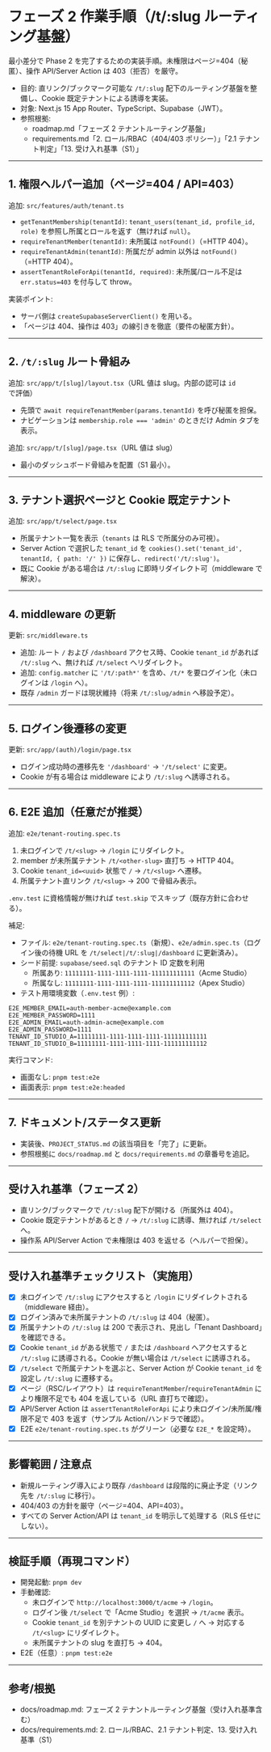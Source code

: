 # フェーズ 2 作業手順（/t/:slug ルーティング基盤）

最小差分で Phase 2 を完了するための実装手順。未権限はページ=404（秘匿）、操作 API/Server Action は 403（拒否）を厳守。

- 目的: 直リンク/ブックマーク可能な `/t/:slug` 配下のルーティング基盤を整備し、Cookie 既定テナントによる誘導を実装。
- 対象: Next.js 15 App Router、TypeScript、Supabase（JWT）。
- 参照根拠:
  - roadmap.md「フェーズ 2 テナントルーティング基盤」
  - requirements.md「2. ロール/RBAC（404/403 ポリシー）」「2.1 テナント判定」「13. 受け入れ基準（S1）」

---

## 1. 権限ヘルパー追加（ページ=404 / API=403）

追加: `src/features/auth/tenant.ts`

- `getTenantMembership(tenantId)`: `tenant_users(tenant_id, profile_id, role)` を参照し所属とロールを返す（無ければ `null`）。
- `requireTenantMember(tenantId)`: 未所属は `notFound()`（=HTTP 404）。
- `requireTenantAdmin(tenantId)`: 所属だが admin 以外は `notFound()`（=HTTP 404）。
- `assertTenantRoleForApi(tenantId, required)`: 未所属/ロール不足は `err.status=403` を付与して throw。

実装ポイント:

- サーバ側は `createSupabaseServerClient()` を用いる。
- 「ページは 404、操作は 403」の線引きを徹底（要件の秘匿方針）。

---

## 2. `/t/:slug` ルート骨組み

追加: `src/app/t/[slug]/layout.tsx`（URL 値は slug。内部の認可は `id` で評価）

- 先頭で `await requireTenantMember(params.tenantId)` を呼び秘匿を担保。
- ナビゲーションは `membership.role === 'admin'` のときだけ Admin タブを表示。

追加: `src/app/t/[slug]/page.tsx`（URL 値は slug）

- 最小のダッシュボード骨組みを配置（S1 最小）。

---

## 3. テナント選択ページと Cookie 既定テナント

追加: `src/app/t/select/page.tsx`

- 所属テナント一覧を表示（`tenants` は RLS で所属分のみ可視）。
- Server Action で選択した `tenant_id` を `cookies().set('tenant_id', tenantId, { path: '/' })` に保存し、`redirect('/t/:slug')`。
- 既に Cookie がある場合は `/t/:slug` に即時リダイレクト可（middleware で解決）。

---

## 4. middleware の更新

更新: `src/middleware.ts`

- 追加: ルート `/` および `/dashboard` アクセス時、Cookie `tenant_id` があれば `/t/:slug` へ、無ければ `/t/select` へリダイレクト。
- 追加: `config.matcher` に `'/t/:path*'` を含め、`/t/*` を要ログイン化（未ログインは `/login` へ）。
- 既存 `/admin` ガードは現状維持（将来 `/t/:slug/admin` へ移設予定）。

---

## 5. ログイン後遷移の変更

更新: `src/app/(auth)/login/page.tsx`

- ログイン成功時の遷移先を `'/dashboard'` → `'/t/select'` に変更。
- Cookie が有る場合は middleware により `/t/:slug` へ誘導される。

---

## 6. E2E 追加（任意だが推奨）

追加: `e2e/tenant-routing.spec.ts`

1. 未ログインで `/t/<slug>` → `/login` にリダイレクト。
2. member が未所属テナント `/t/<other-slug>` 直打ち → HTTP 404。
3. Cookie `tenant_id=<uuid>` 状態で `/` → `/t/<slug>` へ遷移。
4. 所属テナント直リンク `/t/<slug>` → 200 で骨組み表示。

`.env.test` に資格情報が無ければ `test.skip` でスキップ（既存方針に合わせる）。

補足:

- ファイル: `e2e/tenant-routing.spec.ts`（新規）、`e2e/admin.spec.ts`（ログイン後の待機 URL を `/t/select|/t/:slug|/dashboard` に更新済み）。
- シード前提: `supabase/seed.sql` のテナント ID 定数を利用
  - 所属あり: `11111111-1111-1111-1111-111111111111`（Acme Studio）
  - 所属なし: `11111111-1111-1111-1111-111111111112`（Apex Studio）
- テスト用環境変数（`.env.test` 例）:

```
E2E_MEMBER_EMAIL=auth-member-acme@example.com
E2E_MEMBER_PASSWORD=1111
E2E_ADMIN_EMAIL=auth-admin-acme@example.com
E2E_ADMIN_PASSWORD=1111
TENANT_ID_STUDIO_A=11111111-1111-1111-1111-111111111111
TENANT_ID_STUDIO_B=11111111-1111-1111-1111-111111111112
```

実行コマンド:

- 画面なし: `pnpm test:e2e`
- 画面表示: `pnpm test:e2e:headed`

---

## 7. ドキュメント/ステータス更新

- 実装後、`PROJECT_STATUS.md` の該当項目を「完了」に更新。
- 参照根拠に `docs/roadmap.md` と `docs/requirements.md` の章番号を追記。

---

## 受け入れ基準（フェーズ 2）

- 直リンク/ブックマークで `/t/:slug` 配下が開ける（所属外は 404）。
- Cookie 既定テナントがあるとき `/` → `/t/:slug` に誘導、無ければ `/t/select` へ。
- 操作系 API/Server Action で未権限は 403 を返せる（ヘルパーで担保）。

---

## 受け入れ基準チェックリスト（実施用）

- [x] 未ログインで `/t/:slug` にアクセスすると `/login` にリダイレクトされる（middleware 経由）。
- [x] ログイン済みで未所属テナントの `/t/:slug` は 404（秘匿）。
- [x] 所属テナントの `/t/:slug` は 200 で表示され、見出し「Tenant Dashboard」を確認できる。
- [x] Cookie `tenant_id` がある状態で `/` または `/dashboard` へアクセスすると `/t/:slug` に誘導される。Cookie が無い場合は `/t/select` に誘導される。
- [x] `/t/select` で所属テナントを選ぶと、Server Action が Cookie `tenant_id` を設定し `/t/:slug` に遷移する。
- [x] ページ（RSC/レイアウト）は `requireTenantMember`/`requireTenantAdmin` により権限不足でも 404 を返している（URL 直打ちで確認）。
- [x] API/Server Action は `assertTenantRoleForApi` により未ログイン/未所属/権限不足で 403 を返す（サンプル Action/ハンドラで確認）。
- [x] E2E `e2e/tenant-routing.spec.ts` がグリーン（必要な `E2E_*` を設定時）。

---

## 影響範囲 / 注意点

- 新規ルーティング導入により既存 `/dashboard` は段階的に廃止予定（リンク先を `/t/:slug` に移行）。
- 404/403 の方針を厳守（ページ=404、API=403）。
- すべての Server Action/API は `tenant_id` を明示して処理する（RLS 任せにしない）。

---

## 検証手順（再現コマンド）

- 開発起動: `pnpm dev`
- 手動確認:
  - 未ログインで `http://localhost:3000/t/acme` → `/login`。
  - ログイン後 `/t/select` で「Acme Studio」を選択 → `/t/acme` 表示。
  - Cookie `tenant_id` を別テナントの UUID に変更し `/` へ → 対応する `/t/<slug>` にリダイレクト。
  - 未所属テナントの slug を直打ち → 404。
- E2E（任意）: `pnpm test:e2e`

---

## 参考/根拠

- docs/roadmap.md: フェーズ 2 テナントルーティング基盤（受け入れ基準含む）
- docs/requirements.md: 2. ロール/RBAC、2.1 テナント判定、13. 受け入れ基準（S1）
